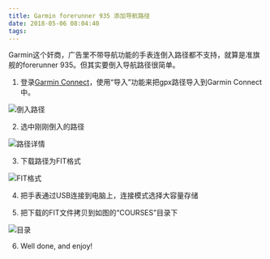 ```yaml
---
title: Garmin forerunner 935 添加导航路径
date: 2018-05-06 08:04:40
tags:
---
```


Garmin这个奸商，广告里不带导航功能的手表连倒入路径都不支持，就算是准旗舰的forerunner 935。但其实要倒入导航路径很简单。

1. 登录[Garmin Connect](https://connectus.garmin.cn/modern/courses)，使用“导入”功能来把gpx路径导入到Garmin Connect中。

![倒入路径](/images/garmin/course.png)

2. 选中刚刚倒入的路径

![路径详情](/images/garmin/detail.png)

3. 下载路径为FIT格式

![FIT格式](/images/garmin/download.png)

4. 把手表通过USB连接到电脑上，连接模式选择大容量存储

5. 把下载的FIT文件拷贝到如图的“COURSES”目录下

![目录](/images/garmin/directory.png)

6. Well done, and enjoy!
